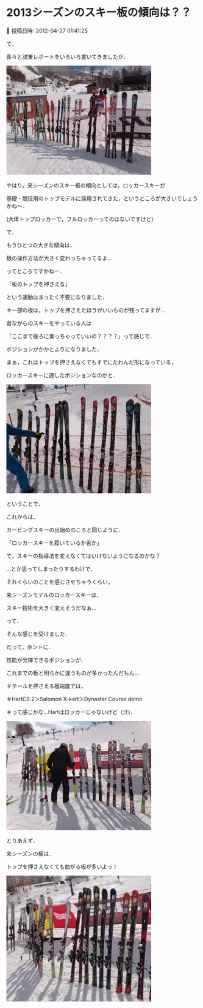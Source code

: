 # 2013シーズンのスキー板の傾向は？？

📅 投稿日時: 2012-04-27 01:41:25

で．


長々と試乗レポートをいろいろ書いてきましたが．




![bfc980136816ff6024e9767ce4dfe041.jpg](images/bfc980136816ff6024e9767ce4dfe041.jpg)







やはり，来シーズンのスキー板の傾向としては，ロッカースキーが


基礎・競技用のトップモデルに採用されてきた，というところが大きいでしょうかね～．


(大体トップロッカーで，フルロッカーってのはないですけど）





で．


もうひとつの大きな傾向は．


板の操作方法が大きく変わっちゃってるよ…


ってところですかねー．





「板のトップを押さえる」


という運動はまったく不要になりました．


＃一部の板は，トップを押さえたほうがいいものが残ってますが…


昔ながらのスキーをやっている人は


「ここまで後ろに乗っちゃっていいの？？？？」って感じで．


ポジションがかかとよりになりました．


まぁ，これはトップを押さえなくてもすでにたわんだ形になっている，


ロッカースキーに適したポジションなのかと．




![df4393dd06cb54d9403fce396270fb07.jpg](images/df4393dd06cb54d9403fce396270fb07.jpg)







ということで．


これからは．


カービングスキーの出始めのころと同じように．


「ロッカースキーを履いているか否か」


で，スキーの指導法を変えなくてはいけないようになるのかな？


…とか思ってしまったりするわけで．





それくらいのことを感じさせちゃうくらい，


来シーズンモデルのロッカースキーは，


スキー技術を大きく変えそうだなぁ…


って．


そんな感じを受けました．





だって，ホントに．


性能が発揮できるポジションが．


これまでの板と明らかに違うものが多かったんだもん…





＃テールを押さえる極端度では，


＃HartC9.2＞Salomon X-kart＞Dynastar Course demo


＃って感じかな…Hartはロッカーじゃないけど（汗)．







![0879d120cd5d0d5cf07c8885bf0efaba.jpg](images/0879d120cd5d0d5cf07c8885bf0efaba.jpg)







とりあえず．


来シーズンの板は．


トップを押さえなくても曲がる板が多いよっ！




![0c9690c71b34c77d51851b3cb4eac814.jpg](images/0c9690c71b34c77d51851b3cb4eac814.jpg)
